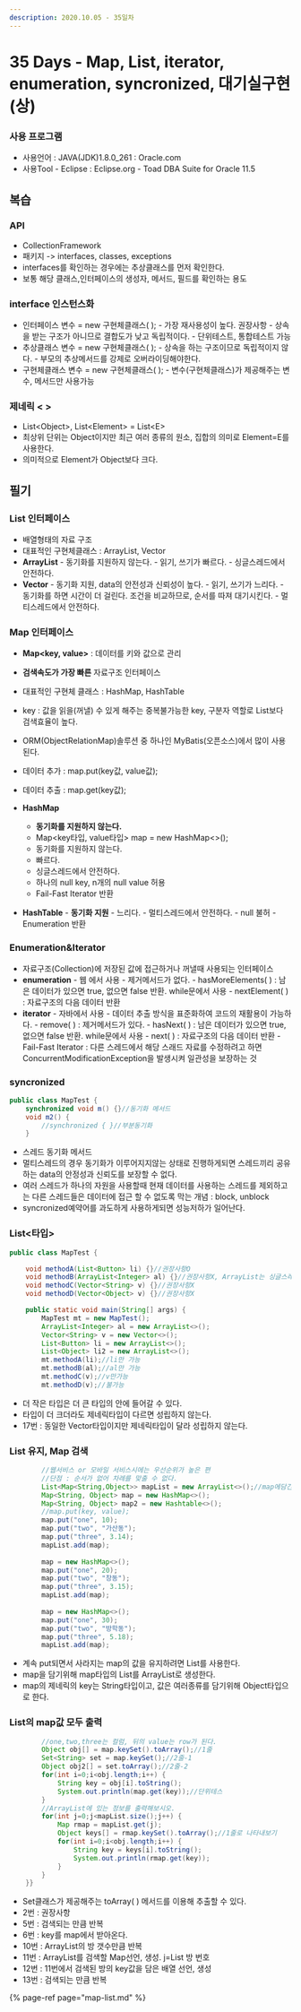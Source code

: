 ```yaml
---
description: 2020.10.05 - 35일차
---
```


# 35 Days - Map, List, iterator, enumeration, syncronized, 대기실구현\(상\)

### 사용 프로그램

* 사용언어 : JAVA\(JDK\)1.8.0\_261 : Oracle.com
* 사용Tool  - Eclipse : Eclipse.org - Toad DBA Suite for Oracle 11.5

## 복습

### API

* CollectionFramework
* 패키지 -&gt; interfaces, classes, exceptions
* interfaces를 확인하는 경우에는 추상클래스를 먼저 확인한다.
* 보통 해당 클래스,인터페이스의 생성자, 메서드, 필드를 확인하는 용도

### interface 인스턴스화

* 인터페이스 변수 = new 구현체클래스\( \); - 가장 재사용성이 높다. 권장사항 - 상속을 받는 구조가 아니므로 결합도가 낮고 독립적이다. - 단위테스트, 통합테스트 가능
* 추상클래스 변수 = new 구현체클래스\( \); - 상속을 하는 구조이므로 독립적이지 않다. - 부모의 추상메서드를 강제로 오버라이딩해야한다.
* 구현체클래스 변수 = new 구현체클래스\( \); - 변수\(구현체클래스\)가 제공해주는 변수, 메서드만 사용가능

### 제네릭 &lt; &gt;

* List&lt;Object&gt;, List&lt;Element&gt; = List&lt;E&gt;
* 최상위 단위는 Object이지만 최근 여러 종류의 원소, 집합의 의미로 Element=E를 사용한다.
* 의미적으로 Element가 Object보다 크다.

## 필기

### List 인터페이스

* 배열형태의 자료 구조
* 대표적인 구현체클래스 : ArrayList, Vector
* **ArrayList** - 동기화를 지원하지 않는다. - 읽기, 쓰기가 빠르다. - 싱글스레드에서 안전하다.
* **Vector** - 동기화 지원, data의 안전성과 신뢰성이 높다. - 읽기, 쓰기가 느리다. - 동기화를 하면 시간이 더 걸린다. 조건을 비교하므로, 순서를 따져 대기시킨다. - 멀티스레드에서 안전하다.      

### Map 인터페이스

* **Map&lt;key, value&gt;** : 데이터를 키와 값으로 관리
* **검색속도가 가장 빠른** 자료구조 인터페이스
* 대표적인 구현체 클래스 : HashMap, HashTable
* key : 값을 읽을\(꺼낼\) 수 있게 해주는 중복불가능한 key, 구분자 역할로 List보다 검색효율이 높다.
* ORM\(ObjectRelationMap\)솔루션 중 하나인 MyBatis\(오픈소스\)에서 많이 사용된다.
*  데이터 추가 : map.put\(key값, value값\);
*  데이터 추출 : map.get\(key값\);
* **HashMap**

  - **동기화를 지원하지 않는다.**  
  - Map&lt;key타입, value타입&gt; map = new HashMap&lt;&gt;\(\);  
  - 동기화를 지원하지 않는다.  
  - 빠르다.  
  - 싱글스레드에서 안전하다.  
  - 하나의 null key, n개의 null value 허용  
  - Fail-Fast Iterator 반환

* **HashTable** - **동기화 지원** - 느리다. - 멀티스레드에서 안전하다. - null 불허 - Enumeration 반환

### Enumeration&Iterator

* 자료구조\(Collection\)에 저장된 값에 접근하거나 꺼낼때 사용되는 인터페이스
* **enumeration**  - 웹 에서 사용 - 제거메서드가 없다. - hasMoreElements\( \) : 남은 데이터가 있으면 true, 없으면 false 반환. while문에서 사용 - nextElement\( \) : 자료구조의 다음 데이터 반환
* **iterator** - 자바에서 사용 - 데이터 추출 방식을 표준화하여 코드의 재활용이 가능하다. - remove\( \) : 제거메서드가 있다. - hasNext\( \) : 남은 데이터가 있으면 true, 없으면 false 반환. while문에서 사용 - next\( \) : 자료구조의 다음 데이터 반환 - Fail-Fast Iterator : 다른 스레드에서 해당 스래드 자료를 수정하려고 하면                                          ConcurrentModificationException을 발생시켜 일관성을 보장하는 것

### syncronized

```java
public class MapTest {
	synchronized void m() {}//동기화 메서드
	void m2() {
		//synchronized { }//부분동기화
	}
```

* 스레드 동기화 메서드
* 멀티스레드의 경우 동기화가 이루어지지않는 상태로 진행하게되면 스레드끼리 공유하는 data의 안정성과 신뢰도를 보장할 수 없다.
* 여러 스레드가 하나의 자원을 사용할때 현재 데이터를 사용하는 스레드를 제외하고는 다른 스레드들은 데이터에 접근 할 수 없도록 막는 개념 : block, unblock
* syncronized예약어를 과도하게 사용하게되면 성능저하가 일어난다.

### List&lt;타입&gt;

```java
public class MapTest {

	void methodA(List<Button> li) {}//권장사항O
	void methodB(ArrayList<Integer> al) {}//권장사항X, ArrayList는 싱글스레드용으로 경합이 벌어질때 사용하면 버그의 원인이 될 수 있다.
	void methodC(Vector<String> v) {}//권장사항X
	void methodD(Vector<Object> v) {}//권장사항X

	public static void main(String[] args) {
		MapTest mt = new MapTest();
		ArrayList<Integer> al = new ArrayList<>();
		Vector<String> v = new Vector<>();
		List<Button> li = new ArrayList<>();
		List<Object> li2 = new ArrayList<>();
		mt.methodA(li);//li만 가능
		mt.methodB(al);//al만 가능
		mt.methodC(v);//v만가능
		mt.methodD(v);//불가능
```

* 더 작은 타입은 더 큰 타입의 안에 들어갈 수 있다.
* 타입이 더 크더라도 제네릭타입이 다르면 성립하지 않는다.
* 17번 : 동일한 Vector타입이지만 제네릭타입이 달라 성립하지 않는다.      

### List 유지, Map 검색

```java
		//웹서비스 or 모바일 서비스시에는 우선순위가 높은 편
		//단점 : 순서가 없어 차례를 맞출 수 없다.
		List<Map<String,Object>> mapList = new ArrayList<>();//map에담긴 정보 유지하기
		Map<String, Object> map = new HashMap<>();
		Map<String, Object> map2 = new Hashtable<>();
		//map.put(key, value);
		map.put("one", 10);
		map.put("two", "가산동");
		map.put("three", 3.14);
		mapList.add(map);
		
		map = new HashMap<>();
		map.put("one", 20);
		map.put("two", "창동");
		map.put("three", 3.15);
		mapList.add(map);
		
		map = new HashMap<>();
		map.put("one", 30);
		map.put("two", "방학동");
		map.put("three", 5.18);
		mapList.add(map);
```

* 계속 put되면서 사라지는 map의 값을 유지하려면 List를 사용한다.
* map을 담기위해 map타입의 List를 ArrayList로 생성한다.
* map의 제네릭의 key는 String타입이고, 값은 여러종류를 담기위해 Object타입으로 한다.

### List의 map값 모두 출력

```java
		//one,two,three는 컬럼, 뒤의 value는 row가 된다.
		Object obj[] = map.keySet().toArray();//1줄
		Set<String> set = map.keySet();//2줄-1
		Object obj2[] = set.toArray();//2줄-2
		for(int i=0;i<obj.length;i++) {
			String key = obj[i].toString();
			System.out.println(map.get(key));//단위테스
		}
		//ArrayList에 있는 정보를 출력해보시오.
		for(int j=0;j<mapList.size();j++) {
			Map rmap = mapList.get(j);
			Object keys[] = rmap.keySet().toArray();//1줄로 나타내보기
			for(int i=0;i<obj.length;i++) {
				String key = keys[i].toString();
				System.out.println(rmap.get(key));
			}
		}
	}}
```

* Set클래스가 제공해주는 toArray\( \) 메서드를 이용해 추출할 수 있다.
* 2번 : 권장사항
* 5번 : 검색되는 만큼 반복
* 6번 : key를 map에서 받아온다.
* 10번 : ArrayList의 방 갯수만큼 반복
* 11번 : ArrayList를 검색할 Map선언, 생성. j=List 방 번호
* 12번 : 11번에서 검색된 방의 key값을 담은 배열 선언, 생성
* 13번 : 검색되는 만큼 반복

{% page-ref page="map-list.md" %}






